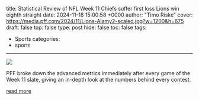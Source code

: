 title: Statistical Review of NFL Week 11 Chiefs suffer first loss Lions win eighth straight
date: 2024-11-18 15:00:58 +0000
author: "Timo Riske"
cover: https://media.pff.com/2024/11/Lions-Alamy2-scaled.jpg?w=1200&h=675
draft: false
top: false
type: post
hide: false
toc: false
tags:
  - Sports
categories:
  - sports
---

![](https://media.pff.com/2024/11/Lions-Alamy2-scaled.jpg?w=1200&h=675)

PFF broke down the advanced metrics immediately after every game of the Week 11 slate, giving an in-depth look at the numbers behind every contest.

[read more](https://www.pff.com/news/nfl-statistical-review-nfl-week-11-2024)
